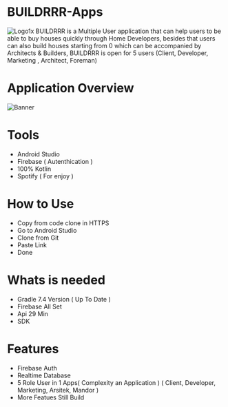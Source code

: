 # BUILDRRR-Apps

![Logo1x](https://user-images.githubusercontent.com/92244055/210805028-b2e37643-79d3-46ef-8d48-efafe42ccc0b.png)
BUILDRRR is a Multiple User application that can help users to be able to buy houses quickly through Home Developers, besides that users can also build houses starting from 0 which can be accompanied by Architects & Builders, BUILDRRR is open for 5 users (Client, Developer, Marketing , Architect, Foreman)

# Application Overview
![Banner](https://user-images.githubusercontent.com/92244055/210813086-0893c3bc-1ca8-4767-84d6-7164df43460e.png)

# Tools
- Android Studio
- Firebase ( Autenthication )
- 100% Kotlin
- Spotify ( For enjoy )

# How to Use 
- Copy from code clone in HTTPS
- Go to Android Studio 
- Clone from Git
- Paste Link 
- Done

# Whats is needed
- Gradle 7.4 Version ( Up To Date )
- Firebase All Set
- Api 29 Min
- SDK

# Features
- Firebase Auth
- Realtime Database
- 5 Role User in 1 Apps( Complexity an Application )
( Client, Developer, Marketing, Arsitek, Mandor )
- More Featues Still Build 

